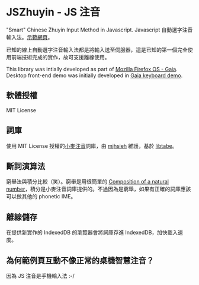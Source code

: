 # JSZhuyin - JS 注音

"Smart" Chinese Zhuyin Input Method in Javascript. Javascript 自動選字注音輸入法。[示範網頁](http://timdream.org/jszhuyin/)。

已知的線上自動選字注音輸入法都是將輸入送至伺服器，這是已知的第一個完全使用前端技術完成的實作，故可支援離線使用。

This library was intially developed as part of [Mozilla Firefox OS - Gaia](https://github.com/mozilla-b2g/gaia). Desktop front-end demo was initially developed in [Gaia keyboard demo](https://github.com/timdream/gaia-keyboard-demo).

## 軟體授權

MIT License

## 詞庫

使用 MIT License 授權的[小麥注音](http://mcbopomofo.openvanilla.org)詞庫，由 [mjhsieh](https://github.com/mjhsieh) 維護，基於 [libtabe](http://sourceforge.net/projects/libtabe/)。

## 斷詞演算法

窮舉法與積分比較（笑）。窮舉是用很簡單的 <a href="http://stackoverflow.com/questions/8375439">Composition of a natural number</a>，積分是小麥注音詞庫提供的。不過因為是窮舉，如果有正確的詞庫應該可以做其他的 phonetic IME。

## 離線儲存

在提供新實作的 IndexedDB 的瀏覽器會將詞庫存進 IndexedDB，加快載入速度。

## 為何範例頁互動不像正常的桌機智慧注音？

因為 JS 注音是手機輸入法 :-/
